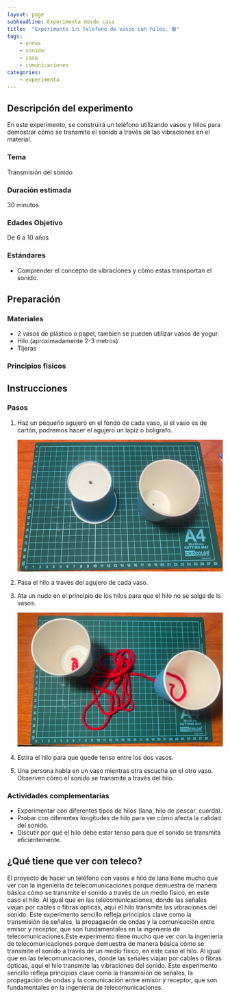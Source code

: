 ```yaml
---
layout: page
subheadline: Experimenta desde casa
title:  "Experimento 1:📞 Telefono de vasos con hilos. 🟢"
tags:
    - ondas
    - sonido
    - casa
    - comunicaciones
categories:
    - experimenta
---
```

## Descripción del experimento

En este experimento, se construirá un teléfono utilizando vasos y hilos para demostrar cómo se transmite el sonido a través de las vibraciones en el material.

### Tema 

Transmisión del sonido

### Duración estimada

30 minutos

### Edades Objetivo

De 6 a 10 años

### Estándares

- Comprender el concepto de vibraciones y cómo estas transportan el sonido.

## Preparación

### Materiales

- 2 vasos de plástico o papel, tambien se pueden utilizar vasos de yogur.
- Hilo (aproximadamente 2-3 metros)
- Tijeras

### Principios fisicos

## Instrucciones

### Pasos

1. Haz un pequeño agujero en el fondo de cada vaso, si el vaso es de cartón, podremos hacer el agujero un lapiz o boligrafo.

    ![Telefono vasos hilos 1](/images/experimenta/casa/telefonoVasos1.jpg "Telefono vasos hilos 1")

2. Pasa el hilo a través del agujero de cada vaso.
3. Ata un nudo en el principio de los hilos para que el hilo no se salga de ls vasos.
    
    ![Telefono vasos hilos 2](/images/experimenta/casa/telefonoVasos2.jpg "Telefono vasos hilos 2")
4. Estira el hilo para que quede tenso entre los dos vasos.
5. Una persona habla en un vaso mientras otra escucha en el otro vaso. Observen cómo el sonido se transmite a través del hilo.


### Actividades complementarias

- Experimentar con diferentes tipos de hilos (lana, hilo de pescar, cuerda).
- Probar con diferentes longitudes de hilo para ver cómo afecta la calidad del sonido.
- Discutir por qué el hilo debe estar tenso para que el sonido se transmita eficientemente.

## ¿Qué tiene que ver con teleco?

El proyecto de hacer un teléfono con vasos e hilo de lana tiene mucho que ver con la ingeniería de telecomunicaciones porque demuestra de manera básica cómo se transmite el sonido a través de un medio físico, en este caso el hilo. Al igual que en las telecomunicaciones, donde las señales viajan por cables o fibras ópticas, aquí el hilo transmite las vibraciones del sonido. Este experimento sencillo refleja principios clave como la transmisión de señales, la propagación de ondas y la comunicación entre emisor y receptor, que son fundamentales en la ingeniería de telecomunicaciones.Este experimento tiene mucho que ver con la ingeniería de telecomunicaciones porque demuestra de manera básica cómo se transmite el sonido a través de un medio físico, en este caso el hilo. Al igual que en las telecomunicaciones, donde las señales viajan por cables o fibras ópticas, aquí el hilo transmite las vibraciones del sonido. Este experimento sencillo refleja principios clave como la transmisión de señales, la propagación de ondas y la comunicación entre emisor y receptor, que son fundamentales en la ingeniería de telecomunicaciones.